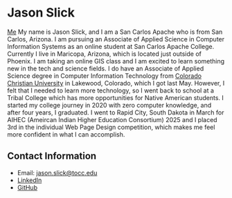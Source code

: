 # Jason Slick
[Me](img/20230920_111939.jpg)
My name is Jason Slick, and I am a San Carlos Apache who is from San Carlos, Arizona. I am pursuing an Associate of Applied Science in Computer Information Systems as an online student at San Carlos Apache College. Currently I live in Maricopa, Arizona, which is located just outside of Phoenix. I am taking an online GIS class and I am excited to learn something new in the tech and science fields. I do have an Associate of Applied Science degree in Computer Information Technology from [Colorado Christian University](https://www.ccu.edu/) in Lakewood, Colorado, which I got last May. However, I felt that I needed to learn more technology, so I went back to school at a Tribal College which has more opportunities for Native American students. I started my college journey in 2020 with zero computer knowledge, and after four years, I graduated. I went to Rapid City, South Dakota in March for AIHEC (Ameircan Indian Higher Education Consortium) 2025 and I placed 3rd in the individual Web Page Design competition, which makes me feel more confident in what I can accomplish.

## Contact Information
+ Email: <jason.slick@tocc.edu>
+ [LinkedIn](http://www.linkedin.com/in/jason-slick-2449441a3)
+ [GitHub](https://github.com/jslick1291/jslick1291.github.io/edit/main/index.md#jason-slick)
